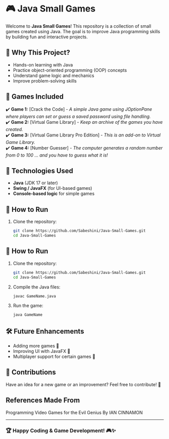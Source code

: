   

# 🎮 Java Small Games  

Welcome to **Java Small Games**! This repository is a collection of small games created using Java. The goal is to improve Java programming skills by building fun and interactive projects.  

## 🚀 Why This Project?  
- Hands-on learning with Java  
- Practice object-oriented programming (OOP) concepts  
- Understand game logic and mechanics  
- Improve problem-solving skills  

## 🎲 Games Included  
✔️ **Game 1:** [Crack the Code] - *A simple Java game using JOptionPane where players can set or guess a saved password using file handling.*  
✔️ **Game 2:** [Virtual Game Library] - *Keep an archive of the games you have created.*  
✔️ **Game 3:** [Virtual Game Library Pro Edition] - *This is an add-on to Virtual Game Library.*  
✔️ **Game 4:** [Number Guesser] - *The computer generates a random number from 0 to 100 ... and you have to guess what it is!*  

## 🔧 Technologies Used  
- **Java** (JDK 17 or later)  
- **Swing / JavaFX** (for UI-based games)  
- **Console-based logic** for simple games  

## 📌 How to Run  
1. Clone the repository:  
   ```bash
   git clone https://github.com/Sabeshini/Java-Small-Games.git
   cd Java-Small-Games

## 📌 How to Run  
1. Clone the repository:  
   ```bash
   git clone https://github.com/Sabeshini/Java-Small-Games.git
   cd Java-Small-Games
   ```
2. Compile the Java files:  
   ```bash
   javac GameName.java
   ```
3. Run the game:  
   ```bash
   java GameName
   ```

## 🛠 Future Enhancements  
- Adding more games 🎯  
- Improving UI with JavaFX 🎨  
- Multiplayer support for certain games 👥  

## 📢 Contributions  
Have an idea for a new game or an improvement? Feel free to contribute! 🚀  

## References Made From
Programming Video Games for the Evil Genius By IAN CINNAMON

---

### 🏆 Happy Coding & Game Development! 🎮✨  

